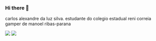 ### Hi there 👋

carlos alexandre da luz silva.
estudante do colegio estadual reni correia gamper de manoel ribas-parana

![](https://media.tenor.com/n7x-zwzUuX0AAAAM/vato-gangster.gif)
![](https://media.tenor.com/56Zh65_OtDEAAAAM/eazy-e-64-impala.gif)









